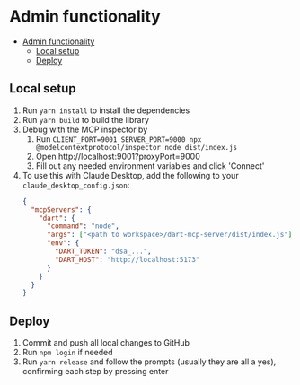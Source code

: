 # Admin functionality

- [Admin functionality](#admin-functionality)
  - [Local setup](#local-setup)
  - [Deploy](#deploy)

## Local setup

1. Run `yarn install` to install the dependencies
2. Run `yarn build` to build the library
3. Debug with the MCP inspector by
   1. Run `CLIENT_PORT=9001 SERVER_PORT=9000 npx @modelcontextprotocol/inspector node dist/index.js`
   2. Open http://localhost:9001?proxyPort=9000
   3. Fill out any needed environment variables and click 'Connect'
4. To use this with Claude Desktop, add the following to your `claude_desktop_config.json`:
   ```json
   {
     "mcpServers": {
       "dart": {
         "command": "node",
         "args": ["<path to workspace>/dart-mcp-server/dist/index.js"],
         "env": {
           "DART_TOKEN": "dsa_...",
           "DART_HOST": "http://localhost:5173"
         }
       }
     }
   }
   ```

## Deploy

1. Commit and push all local changes to GitHub
2. Run `npm login` if needed
3. Run `yarn release` and follow the prompts (usually they are all a yes), confirming each step by pressing enter
